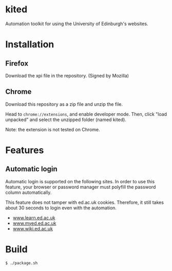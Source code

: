 # kited

Automation toolkit for using the University of Edinburgh's websites.

# Installation

## Firefox

Download the xpi file in the repository. (Signed by Mozilla)

## Chrome

Download this repository as a zip file and unzip the file.

Head to `chrome://extensions`, and enable developer mode. Then, click "load unpacked" and select the unzipped folder (named kited).

Note: the extension is not tested on Chrome.

# Features

## Automatic login

Automatic login is supported on the following sites. In order to use this feature, your browser or password manager must polyfill the password column automatically.

This feature does not tamper with ed.ac.uk cookies. Therefore, it still takes about 30 seconds to login even with the automation.

* www.learn.ed.ac.uk
* www.myed.ed.ac.uk
* www.wiki.ed.ac.uk

# Build

```
$ ./package.sh
```
